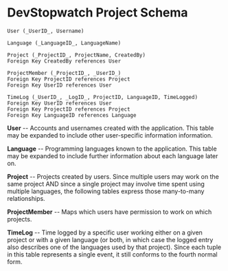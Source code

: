 # DevStopwatch Project Schema

```
User (_UserID_, Username)

Language (_LanguageID_, LanguageName)

Project (_ProjectID_, ProjectName, CreatedBy)
Foreign Key CreatedBy references User

ProjectMember (_ProjectID_, _UserID_)
Foreign Key ProjectID references Project
Foreign Key UserID references User

TimeLog (_UserID_, _LogID_, ProjectID, LanguageID, TimeLogged)
Foreign Key UserID references User
Foreign Key ProjectID references Project
Foreign Key LanguageID references Language
```

**User** -- Accounts and usernames created with the application. This table may be expanded to include other user-specific information information.

**Language** -- Programming languages known to the application. This table may be expanded to include further information about each language later on.

**Project** -- Projects created by users. Since multiple users may work on the same project AND since a single project may involve time spent using multiple languages, the following tables express those many-to-many relationships.

**ProjectMember** -- Maps which users have permission to work on which projects.

**TimeLog** -- Time logged by a specific user working either on a given project or with a given language (or both, in which case the logged entry also describes one of the languages used by that project). Since each tuple in this table represents a single event, it still conforms to the fourth normal form.
